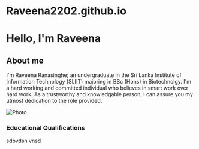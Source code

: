 # Raveena2202.github.io
<h1>Hello, I'm Raveena</h1>

<h2>About me</h2>

I'm Raveena Ranasinghe; an undergraduate in the Sri Lanka Institute of Information Technology (SLIIT) majoring in BSc (Hons) in Biotechnolgy. I'm a hard working and committed individual who believes in smart work over hard work. As a trustworthy and knowledgable person, I can assure you my utmost dedication to the role provided.

![Photo](https://user-images.githubusercontent.com/120706178/208288264-946d6683-4c30-4f10-8985-672032af09b7.jpg)

<h3>Educational Qualifications</h3> 
sdbvdsn vnsd
